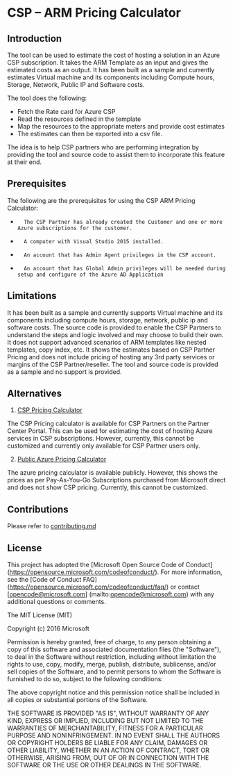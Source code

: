 # CSP – ARM Pricing Calculator 
## Introduction

The tool can be used to estimate the cost of hosting a solution in an Azure CSP subscription. It takes the ARM Template as an input and gives the estimated costs as an output. It has been built as a sample and currently estimates Virtual machine and its components including Compute hours, Storage, Network, Public IP and Software costs. 

The tool does the following:

* Fetch the Rate card for Azure CSP
* Read the resources defined in the template
* Map the resources to the appropriate meters and provide cost estimates
* The estimates can then be exported into a csv file.

The idea is to help CSP partners who are performing integration by providing the tool and source code to assist them to incorporate this feature at their end.

## Prerequisites 

The following are the prerequisites for using the CSP ARM Pricing Calculator:

*       The CSP Partner has already created the Customer and one or more Azure subscriptions for the customer. 
*       A computer with Visual Studio 2015 installed.
*       An account that has Admin Agent privileges in the CSP account.
*       An account that has Global Admin privileges will be needed during setup and configure of the Azure AD Application

## Limitations
It has been built as a sample and currently supports Virtual machine and its components including compute hours, storage, network, public ip and software costs. The source code is provided to enable the CSP Partners to understand the steps and logic involved and may choose to build their own.
It does not support advanced scenarios of ARM templates like nested templates, copy index, etc.
It shows the estimates based on CSP Partner Pricing and does not include pricing of hosting any 3rd party services or margins of the CSP Partner/reseller. 
The tool and source code is provided as a sample and no support is provided.

## Alternatives
1. [CSP Pricing Calculator](https://azure.microsoft.com/en-us/pricing/calculator/channel/)
  
  The CSP Pricing calculator is available for CSP Partners on the Partner Center Portal. This can be used for estimating the cost of hosting Azure services in CSP subscriptions.
  However, currently, this cannot be customized and currently only available for CSP Partner users only.  

2. [Public Azure Pricing Calculator](https://azure.microsoft.com/en-in/pricing/calculator/)
  
  The azure pricing calculator is available publicly. However, this shows the prices as per Pay-As-You-Go Subscriptions purchased from Microsoft direct and does not show CSP pricing. Currently, this cannot be customized.  

## Contributions

Please refer to [contributing.md](Documentation/contributing.md)


## License

This project has adopted the [Microsoft Open Source Code of Conduct] (https://opensource.microsoft.com/codeofconduct/). For more information, see the [Code of Conduct FAQ] (https://opensource.microsoft.com/codeofconduct/faq/) or contact [opencode@microsoft.com] (mailto:opencode@microsoft.com) with any additional questions or comments.

The MIT License (MIT)

Copyright (c) 2016 Microsoft

Permission is hereby granted, free of charge, to any person obtaining a copy of this software and associated documentation files (the "Software"), to deal in the Software without restriction, including without limitation the rights to use, copy, modify, merge, publish, distribute, sublicense, and/or sell copies of the Software, and to permit persons to whom the Software is furnished to do so, subject to the following conditions:

The above copyright notice and this permission notice shall be included in all copies or substantial portions of the Software.

THE SOFTWARE IS PROVIDED "AS IS", WITHOUT WARRANTY OF ANY KIND, EXPRESS OR IMPLIED, INCLUDING BUT NOT LIMITED TO THE WARRANTIES OF MERCHANTABILITY, FITNESS FOR A PARTICULAR PURPOSE AND NONINFRINGEMENT. IN NO EVENT SHALL THE AUTHORS OR COPYRIGHT HOLDERS BE LIABLE FOR ANY CLAIM, DAMAGES OR OTHER LIABILITY, WHETHER IN AN ACTION OF CONTRACT, TORT OR OTHERWISE, ARISING FROM, OUT OF OR IN CONNECTION WITH THE SOFTWARE OR THE USE OR OTHER DEALINGS IN THE SOFTWARE.

